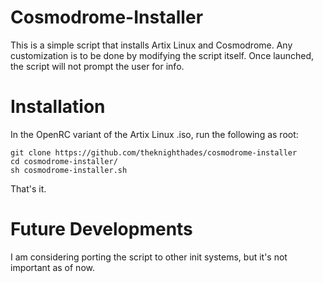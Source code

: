 # Cosmodrome-Installer

This is a simple script that installs Artix Linux and Cosmodrome.
Any customization is to be done by modifying the script itself. Once launched, the script will not prompt the user for info.

# Installation

In the OpenRC variant of the Artix Linux .iso, run the following as root:

```
git clone https://github.com/theknighthades/cosmodrome-installer
cd cosmodrome-installer/
sh cosmodrome-installer.sh
```
That's it. 

# Future Developments

I am considering porting the script to other init systems, but it's not important as of now.
